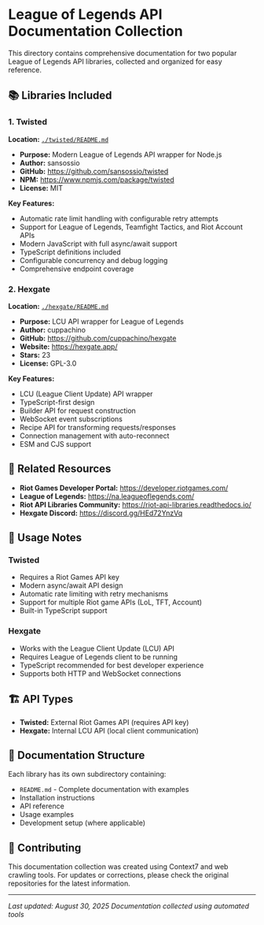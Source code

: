 # League of Legends API Documentation Collection

This directory contains comprehensive documentation for two popular League of Legends API libraries, collected and organized for easy reference.

## 📚 Libraries Included

### 1. Twisted
**Location:** [`./twisted/README.md`](./twisted/README.md)

- **Purpose:** Modern League of Legends API wrapper for Node.js
- **Author:** sansossio
- **GitHub:** https://github.com/sansossio/twisted
- **NPM:** https://www.npmjs.com/package/twisted
- **License:** MIT

**Key Features:**
- Automatic rate limit handling with configurable retry attempts
- Support for League of Legends, Teamfight Tactics, and Riot Account APIs
- Modern JavaScript with full async/await support
- TypeScript definitions included
- Configurable concurrency and debug logging
- Comprehensive endpoint coverage

### 2. Hexgate
**Location:** [`./hexgate/README.md`](./hexgate/README.md)

- **Purpose:** LCU API wrapper for League of Legends
- **Author:** cuppachino
- **GitHub:** https://github.com/cuppachino/hexgate
- **Website:** https://hexgate.app/
- **Stars:** 23
- **License:** GPL-3.0

**Key Features:**
- LCU (League Client Update) API wrapper
- TypeScript-first design
- Builder API for request construction
- WebSocket event subscriptions
- Recipe API for transforming requests/responses
- Connection management with auto-reconnect
- ESM and CJS support

## 🔗 Related Resources

- **Riot Games Developer Portal:** https://developer.riotgames.com/
- **League of Legends:** https://na.leagueoflegends.com/
- **Riot API Libraries Community:** https://riot-api-libraries.readthedocs.io/
- **Hexgate Discord:** https://discord.gg/HEd72YnzVq

## 📖 Usage Notes

### Twisted
- Requires a Riot Games API key
- Modern async/await API design
- Automatic rate limiting with retry mechanisms
- Support for multiple Riot game APIs (LoL, TFT, Account)
- Built-in TypeScript support

### Hexgate
- Works with the League Client Update (LCU) API
- Requires League of Legends client to be running
- TypeScript recommended for best developer experience
- Supports both HTTP and WebSocket connections

## 🏗️ API Types

- **Twisted:** External Riot Games API (requires API key)
- **Hexgate:** Internal LCU API (local client communication)

## 📝 Documentation Structure

Each library has its own subdirectory containing:
- `README.md` - Complete documentation with examples
- Installation instructions
- API reference
- Usage examples
- Development setup (where applicable)

## 🤝 Contributing

This documentation collection was created using Context7 and web crawling tools. For updates or corrections, please check the original repositories for the latest information.

---

*Last updated: August 30, 2025*
*Documentation collected using automated tools*
